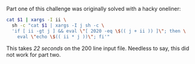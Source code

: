 Part one of this challenge was originally solved with a hacky oneliner:

```bash
cat $1 | xargs -I ii \
  sh -c "cat $1 | xargs -I j sh -c \
  'if [ ii -gt j ] && eval \"[ 2020 -eq \$(( j + ii )) ]\"; then \
    eval \"echo \$(( ii * j ))\"; fi'"
```

This takes _22 seconds_ on the 200 line input file. Needless to say, this did not work for part two.
